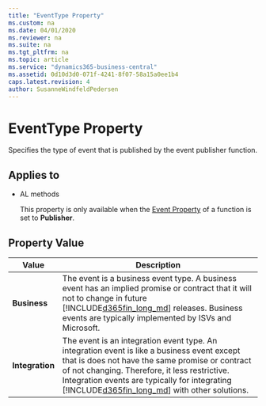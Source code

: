 ```yaml
---
title: "EventType Property"
ms.custom: na
ms.date: 04/01/2020
ms.reviewer: na
ms.suite: na
ms.tgt_pltfrm: na
ms.topic: article
ms.service: "dynamics365-business-central"
ms.assetid: 0d10d3d0-071f-4241-8f07-58a15a0ee1b4
caps.latest.revision: 4
author: SusanneWindfeldPedersen
---
```


 

# EventType Property
Specifies the type of event that is published by the event publisher function.  
  
## Applies to  
  
-   AL methods  
  
     This property is only available when the [Event Property](devenv-event-property.md) of a function is set to **Publisher**.  
  
## Property Value  
  
|Value|Description|  
|-----------|-----------------|  
|**Business**|The event is a business event type. A business event has an implied promise or contract that it will not to change in future [!INCLUDE[d365fin_long_md](../includes/d365fin_long_md.md)] releases. Business events are typically implemented by ISVs and Microsoft.|  
|**Integration**|The event is an integration event type. An integration event is like a business event except that is does not have the same promise or contract of not changing. Therefore, it less restrictive. Integration events are typically for integrating [!INCLUDE[d365fin_long_md](../includes/d365fin_long_md.md)] with other solutions.|  
 <!-- 
 For more information about the different event types, see [Event Types](Event-Types.md)  
  
## Remarks  
 For more information about events, see [Events in Microsoft Dynamics NAV](Events-in-Microsoft-Dynamics-NAV.md).  
  
## See Also  
 [Publishing Events](Publishing-Events.md)   
 [Raising Events](Raising-Events.md)   
 [Subscribing to Events](Subscribing-to-Events.md)   
 [AL Method Statements](../devenv-al-method-statements.md) -->